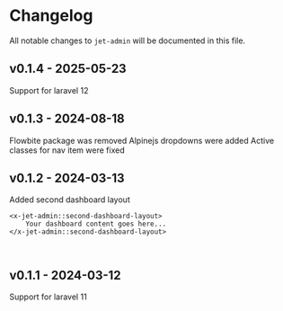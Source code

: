 # Changelog

All notable changes to `jet-admin` will be documented in this file.

## v0.1.4 - 2025-05-23

Support for laravel 12

## v0.1.3 - 2024-08-18

Flowbite package was removed
Alpinejs dropdowns were added
Active classes for nav item were fixed

## v0.1.2 - 2024-03-13

Added second dashboard layout

```blade
<x-jet-admin::second-dashboard-layout>
    Your dashboard content goes here...
</x-jet-admin::second-dashboard-layout>



```
## v0.1.1 - 2024-03-12

Support for laravel 11
